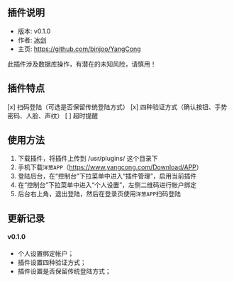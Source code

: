 ## 插件说明 ##

 - 版本: v0.1.0
 - 作者: [冰剑](https://github.com/binjoo)
 - 主页: <https://github.com/binjoo/YangCong>

此插件涉及数据库操作，有潜在的未知风险，请慎用！

## 插件特点 ##

[x] 扫码登陆（可选是否保留传统登陆方式）
[x] 四种验证方式（确认按钮、手势密码、人脸、声纹）
[ ] 超时提醒

## 使用方法 ##

 1. 下载插件，将插件上传到 /usr/plugins/ 这个目录下
 2. 手机下载`洋葱APP`（<https://www.yangcong.com/Download/APP>）
 3. 登陆后台，在“控制台”下拉菜单中进入“插件管理”，启用当前插件
 4. 在“控制台”下拉菜单中进入“个人设置”，左侧二维码进行帐户绑定
 5. 后台右上角，退出登陆，然后在登录页使用`洋葱APP`扫码登陆

## 更新记录 ##

#### v0.1.0
 - 个人设置绑定帐户；
 - 插件设置四种验证方式；
 - 插件设置是否保留传统登陆方式；
